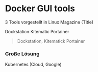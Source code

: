 Docker GUI tools
================

3 Tools vorgestellt in Linux Magazine (Title)

Dockstation Kitematic Portainer

> Dockstation, 
> Kitematick
> Portainer


### Große Lösung

Kubernetes (Cloud, Google)
